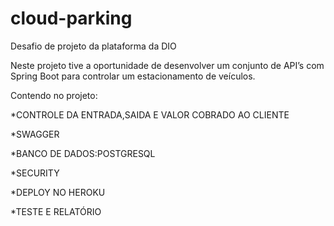 # cloud-parking
Desafio de projeto da plataforma da DIO 

<p>Neste projeto tive a oportunidade de desenvolver um conjunto de API’s com Spring Boot para controlar um estacionamento de veículos. </p>
<p>Contendo no projeto:</p>
<p>*CONTROLE DA ENTRADA,SAIDA E VALOR COBRADO AO CLIENTE</p>
<p>*SWAGGER</p>
<p>*BANCO DE DADOS:POSTGRESQL</p>
<p>*SECURITY</p>
<p>*DEPLOY NO HEROKU</p>
<p>*TESTE E RELATÓRIO</p>


